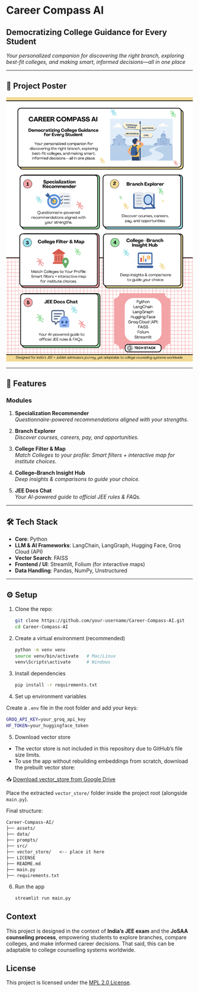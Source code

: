 # Career Compass AI

## Democratizing College Guidance for Every Student

*Your personalized companion for discovering the right branch, exploring best-fit colleges, and making smart, informed decisions—all in one place*

---

## 📌 Project Poster
![Poster Thumbnail](assets/poster.png)

---

## 🚀 Features

### Modules
1. **Specialization Recommender**  
   *Questionnaire-powered recommendations aligned with your strengths.*

2. **Branch Explorer**  
   *Discover courses, careers, pay, and opportunities.*

3. **College Filter & Map**  
   *Match Colleges to your profile: Smart filters + interactive map for institute choices.*

4. **College–Branch Insight Hub**  
   *Deep insights & comparisons to guide your choice.*

5. **JEE Docs Chat**  
   *Your AI-powered guide to official JEE rules & FAQs.*

---

## 🛠️ Tech Stack
- **Core**: Python  
- **LLM & AI Frameworks**: LangChain, LangGraph, Hugging Face, Groq Cloud (API)  
- **Vector Search**: FAISS  
- **Frontend / UI**: Streamlit, Folium (for interactive maps)  
- **Data Handling**: Pandas, NumPy, Unstructured  

---

## ⚙️ Setup

1. Clone the repo:  

   ```bash
   git clone https://github.com/your-username/Career-Compass-AI.git
   cd Career-Compass-AI
   ```
2. Create a virtual environment (recommended)

   ```bash
   python -m venv venv
   source venv/bin/activate   # Mac/Linux
   venv\Scripts\activate      # Windows
   ```
3. Install dependencies

   ```bash
   pip install -r requirements.txt
   ```
4. Set up environment variables

Create a `.env` file in the root folder and add your keys:
   ```bash
   GROQ_API_KEY=your_groq_api_key
   HF_TOKEN=your_huggingface_token
   ```
5. Download vector store

* The vector store is not included in this repository due to GitHub’s file size limits.  
* To use the app without rebuilding embeddings from scratch, download the prebuilt vector store:

📥 [Download vector_store from Google Drive](https://drive.google.com/drive/folders/1A2ibtHlumIechILpXJdSS4YTl2QbDaWi?usp=sharing)

Place the extracted `vector_store/` folder inside the project root (alongside `main.py`).

Final structure:
```
Career-Compass-AI/
├── assets/
├── data/
├── prompts/
├── src/
├── vector_store/   <-- place it here
├── LICENSE
├── README.md
├── main.py
├── requirements.txt
```
6. Run the app

   ```bash
   streamlit run main.py
   ```   

## Context

This project is designed in the context of **India’s JEE exam** and the **JoSAA counseling process**, empowering students to explore branches, compare colleges, and make informed career decisions. That said, this can be adaptable to college counselling systems worldwide.

## License

This project is licensed under the [MPL 2.0 License](./LICENSE).







